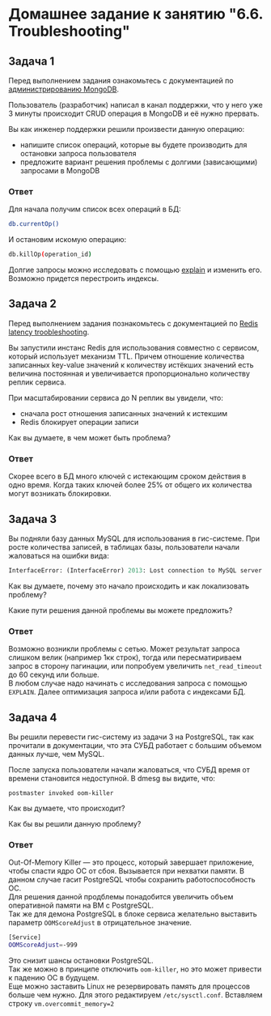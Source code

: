 # Домашнее задание к занятию "6.6. Troubleshooting"

## Задача 1

Перед выполнением задания ознакомьтесь с документацией по [администрированию MongoDB](https://docs.mongodb.com/manual/administration/).

Пользователь (разработчик) написал в канал поддержки, что у него уже 3 минуты происходит CRUD операция в MongoDB и её 
нужно прервать. 

Вы как инженер поддержки решили произвести данную операцию:
- напишите список операций, которые вы будете производить для остановки запроса пользователя
- предложите вариант решения проблемы с долгими (зависающими) запросами в MongoDB

### Ответ
Для начала получим список всех операций в БД:
```bash
db.currentOp()
```
И остановим искомую операцию:
```bash
db.killOp(operation_id)
```
Долгие запросы можно исследовать с помощью [explain](https://www.mongodb.com/docs/manual/reference/command/explain/) и изменить его.
Возможно придется перестроить индексы.

## Задача 2

Перед выполнением задания познакомьтесь с документацией по [Redis latency troobleshooting](https://redis.io/topics/latency).

Вы запустили инстанс Redis для использования совместно с сервисом, который использует механизм TTL. 
Причем отношение количества записанных key-value значений к количеству истёкших значений есть величина постоянная и
увеличивается пропорционально количеству реплик сервиса. 

При масштабировании сервиса до N реплик вы увидели, что:
- сначала рост отношения записанных значений к истекшим
- Redis блокирует операции записи

Как вы думаете, в чем может быть проблема?

### Ответ
Скорее всего в БД много ключей с истекающим сроком действия в одно время. 
Когда таких ключей более 25% от общего их количества могут возникать блокировки.

## Задача 3

Вы подняли базу данных MySQL для использования в гис-системе. При росте количества записей, в таблицах базы,
пользователи начали жаловаться на ошибки вида:
```python
InterfaceError: (InterfaceError) 2013: Lost connection to MySQL server during query u'SELECT..... '
```

Как вы думаете, почему это начало происходить и как локализовать проблему?

Какие пути решения данной проблемы вы можете предложить?

### Ответ
Возможно возникли проблемы с сетью. 
Может результат запроса слишком велик (например 1кк строк), тогда или пересматириваем запрос в сторону пагинации,
или попробуем увеличить `net_read_timeout` до 60 секунд или больше. \
В любом случае надо начинать с исследования запроса с помощью `EXPLAIN`. 
Далее оптимизация запроса и/или работа с индексами БД.

## Задача 4

Вы решили перевести гис-систему из задачи 3 на PostgreSQL, так как прочитали в документации, что эта СУБД работает с 
большим объемом данных лучше, чем MySQL.

После запуска пользователи начали жаловаться, что СУБД время от времени становится недоступной. В dmesg вы видите, что:

`postmaster invoked oom-killer`

Как вы думаете, что происходит?

Как бы вы решили данную проблему?

### Ответ
Out-Of-Memory Killer — это процесс, который завершает приложение, чтобы спасти ядро ОС от сбоя. 
Вызывается при нехватки памяти. В данном случае гасит PostgreSQL чтобы сохранить работоспособность ОС. \
Для решения данной продблемы понадобится увеличить объем оперативной памяти на ВМ с PostgreSQL. \
Так же для демона PostgreSQL в блоке сервиса желательно выставить параметр `OOMScoreAdjust` в отрицательное значение.
```bash
[Service]
OOMScoreAdjust=-999
```
Это снизит шансы остановки PostgreSQL. \
Так же можно в принципе отключить `oom-killer`, но это может привести к падению ОС в будущем. \
Еще можно заставить Linux не резервировать память для процессов больше чем нужно. Для этого редактируем `/etc/sysctl.conf`. Вставляем строку `vm.overcommit_memory=2` 
